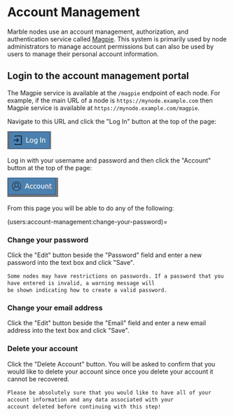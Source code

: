 # Account Management


Marble nodes use an account management, authorization, and authentication service called 
[Magpie](https://pavics-magpie.readthedocs.io). This system is primarily used by node administrators to manage account
permissions but can also be used by users to manage their personal account information.

## Login to the account management portal

The Magpie service is available at the `/magpie` endpoint of each node. For example, if the main URL of a node is
`https://mynode.example.com` then Magpie service is available at `https://mynode.example.com/magpie`.

Navigate to this URL and click the "Log In" button at the top of the page:

![Log In button](images/magpie-login-button.png)

Log in with your username and password and then click the "Account" button at the top of the page:

![Account button](images/magpie-account-button.png)

From this page you will be able to do any of the following:

(users:account-management:change-your-password)=
### Change your password

Click the "Edit" button beside the "Password" field and enter a new password into the text box and click "Save".

```{note}
Some nodes may have restrictions on passwords. If a password that you have entered is invalid, a warning message will 
be shown indicating how to create a valid password.
```

### Change your email address

Click the "Edit" button beside the "Email" field and enter a new email address into the text box and click "Save".

### Delete your account

Click the "Delete Account" button. You will be asked to confirm that you would like to delete your account since once
you delete your account it cannot be recovered.

```{warning}
Please be absolutely sure that you would like to have all of your account information and any data associated with your
account deleted before continuing with this step!
```
